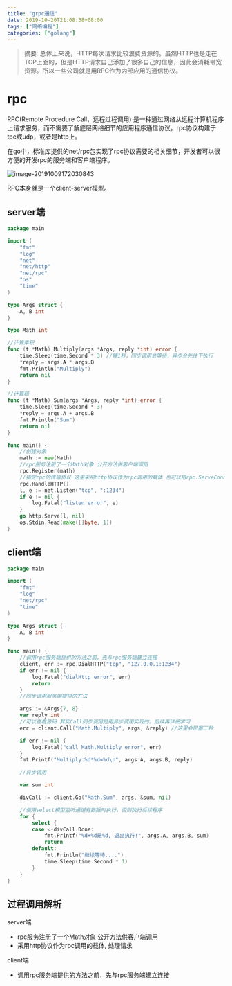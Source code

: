 ```yaml
---
title: "grpc通信"
date: 2019-10-20T21:08:38+08:00
tags: ["网络编程"]
categories: ["golang"]
---
```


> 摘要: 总体上来说，HTTP每次请求比较浪费资源的。虽然HTTP也是走在TCP上面的，但是HTTP请求自己添加了很多自己的信息，因此会消耗带宽资源。所以一些公司就是用RPC作为内部应用的通信协议。

<!--more-->
# rpc

RPC(Remote Procedure Call，远程过程调用) 是一种通过网络从远程计算机程序上请求服务，而不需要了解底层网络细节的应用程序通信协议。rpc协议构建于tpc或udp，或者是http上。

在go中，标准库提供的net/rpc包实现了rpc协议需要的相关细节，开发者可以很方便的开发rpc的服务端和客户端程序。

![image-20191009172030843](/post/images/image-20191009172030843.png)

RPC本身就是一个client-server模型。



## server端

```GO
package main

import (
    "fmt"
    "log"
    "net"
    "net/http"
    "net/rpc"
    "os"
    "time"
)

type Args struct {
    A, B int
}

type Math int

//计算乘积
func (t *Math) Multiply(args *Args, reply *int) error {
    time.Sleep(time.Second * 3) //睡1秒，同步调用会等待，异步会先往下执行
    *reply = args.A * args.B
    fmt.Println("Multiply")
    return nil
}

//计算和
func (t *Math) Sum(args *Args, reply *int) error {
    time.Sleep(time.Second * 3)
    *reply = args.A + args.B
    fmt.Println("Sum")
    return nil
}

func main() {
    //创建对象
    math := new(Math)
    //rpc服务注册了一个Math对象 公开方法供客户端调用
    rpc.Register(math)
    //指定rpc的传输协议 这里采用http协议作为rpc调用的载体 也可以用rpc.ServeConn处理单个连接请求
    rpc.HandleHTTP()
    l, e := net.Listen("tcp", ":1234")
    if e != nil {
        log.Fatal("listen error", e)
    }
    go http.Serve(l, nil)
    os.Stdin.Read(make([]byte, 1))
}
```



## client端

```go
package main

import (
    "fmt"
    "log"
    "net/rpc"
    "time"
)

type Args struct {
    A, B int
}

func main() {
    //调用rpc服务端提供的方法之前，先与rpc服务端建立连接
    client, err := rpc.DialHTTP("tcp", "127.0.0.1:1234")
    if err != nil {
        log.Fatal("dialHttp error", err)
        return
    }
    //同步调用服务端提供的方法

    args := &Args{7, 8}
    var reply int
    //可以查看源码 其实Call同步调用是用异步调用实现的。后续再详细学习
    err = client.Call("Math.Multiply", args, &reply) //这里会阻塞三秒

    if err != nil {
        log.Fatal("call Math.Multiply error", err)
    }
    fmt.Printf("Multiply:%d*%d=%d\n", args.A, args.B, reply)

    //异步调用

    var sum int

    divCall := client.Go("Math.Sum", args, &sum, nil)

    //使用select模型监听通道有数据时执行，否则执行后续程序
    for {
        select {
        case <-divCall.Done:
            fmt.Printf("%d+%d是%d, 退出执行!", args.A, args.B, sum)
            return
        default:
            fmt.Println("继续等待....")
            time.Sleep(time.Second * 1)
        }
    }
}
```

## 过程调用解析

server端

- rpc服务注册了一个Math对象 公开方法供客户端调用
- 采用http协议作为rpc调用的载体, 处理请求

client端

- 调用rpc服务端提供的方法之前，先与rpc服务端建立连接
